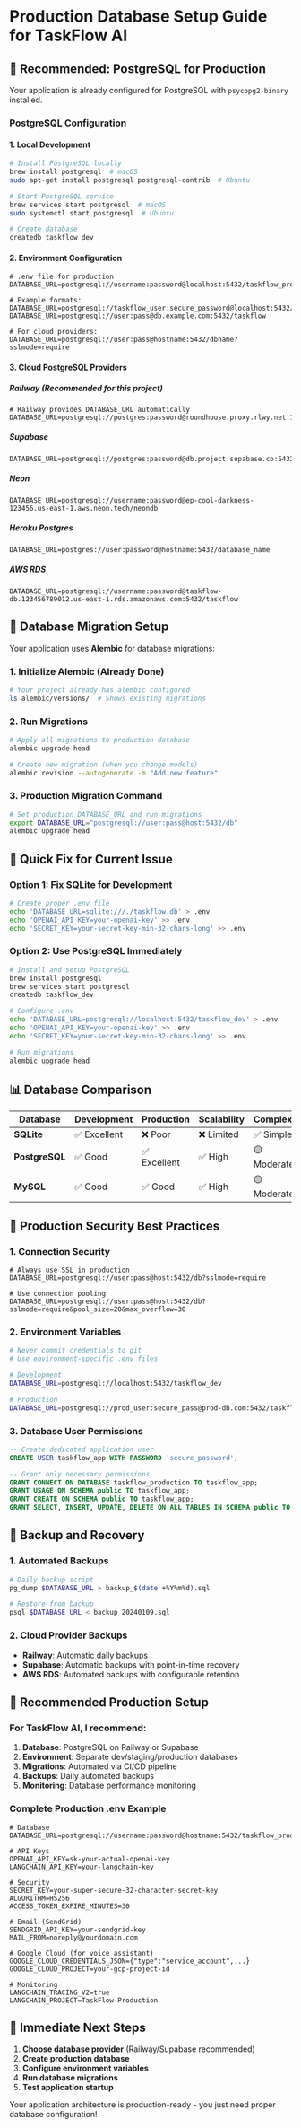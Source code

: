 # Production Database Setup Guide for TaskFlow AI

## 🎯 **Recommended: PostgreSQL for Production**

Your application is already configured for PostgreSQL with `psycopg2-binary` installed.

### **PostgreSQL Configuration**

#### **1. Local Development**

```bash
# Install PostgreSQL locally
brew install postgresql  # macOS
sudo apt-get install postgresql postgresql-contrib  # Ubuntu

# Start PostgreSQL service
brew services start postgresql  # macOS
sudo systemctl start postgresql  # Ubuntu

# Create database
createdb taskflow_dev
```

#### **2. Environment Configuration**

```env
# .env file for production
DATABASE_URL=postgresql://username:password@localhost:5432/taskflow_production

# Example formats:
DATABASE_URL=postgresql://taskflow_user:secure_password@localhost:5432/taskflow_db
DATABASE_URL=postgresql://user:pass@db.example.com:5432/taskflow

# For cloud providers:
DATABASE_URL=postgresql://user:pass@hostname:5432/dbname?sslmode=require
```

#### **3. Cloud PostgreSQL Providers**

##### **Railway (Recommended for this project)**

```env
# Railway provides DATABASE_URL automatically
DATABASE_URL=postgresql://postgres:password@roundhouse.proxy.rlwy.net:12345/railway
```

##### **Supabase**

```env
DATABASE_URL=postgresql://postgres:password@db.project.supabase.co:5432/postgres
```

##### **Neon**

```env
DATABASE_URL=postgresql://username:password@ep-cool-darkness-123456.us-east-1.aws.neon.tech/neondb
```

##### **Heroku Postgres**

```env
DATABASE_URL=postgres://user:password@hostname:5432/database_name
```

##### **AWS RDS**

```env
DATABASE_URL=postgresql://username:password@taskflow-db.123456789012.us-east-1.rds.amazonaws.com:5432/taskflow
```

## 🔧 **Database Migration Setup**

Your application uses **Alembic** for database migrations:

### **1. Initialize Alembic (Already Done)**

```bash
# Your project already has alembic configured
ls alembic/versions/  # Shows existing migrations
```

### **2. Run Migrations**

```bash
# Apply all migrations to production database
alembic upgrade head

# Create new migration (when you change models)
alembic revision --autogenerate -m "Add new feature"
```

### **3. Production Migration Command**

```bash
# Set production DATABASE_URL and run migrations
export DATABASE_URL="postgresql://user:pass@host:5432/db"
alembic upgrade head
```

## 🚀 **Quick Fix for Current Issue**

### **Option 1: Fix SQLite for Development**

```bash
# Create proper .env file
echo 'DATABASE_URL=sqlite:///./taskflow.db' > .env
echo 'OPENAI_API_KEY=your-openai-key' >> .env
echo 'SECRET_KEY=your-secret-key-min-32-chars-long' >> .env
```

### **Option 2: Use PostgreSQL Immediately**

```bash
# Install and setup PostgreSQL
brew install postgresql
brew services start postgresql
createdb taskflow_dev

# Configure .env
echo 'DATABASE_URL=postgresql://localhost:5432/taskflow_dev' > .env
echo 'OPENAI_API_KEY=your-openai-key' >> .env
echo 'SECRET_KEY=your-secret-key-min-32-chars-long' >> .env

# Run migrations
alembic upgrade head
```

## 📊 **Database Comparison**

| Database       | Development  | Production   | Scalability | Complexity  |
| -------------- | ------------ | ------------ | ----------- | ----------- |
| **SQLite**     | ✅ Excellent | ❌ Poor      | ❌ Limited  | ✅ Simple   |
| **PostgreSQL** | ✅ Good      | ✅ Excellent | ✅ High     | 🟡 Moderate |
| **MySQL**      | ✅ Good      | ✅ Good      | ✅ High     | 🟡 Moderate |

## 🔐 **Production Security Best Practices**

### **1. Connection Security**

```env
# Always use SSL in production
DATABASE_URL=postgresql://user:pass@host:5432/db?sslmode=require

# Use connection pooling
DATABASE_URL=postgresql://user:pass@host:5432/db?sslmode=require&pool_size=20&max_overflow=30
```

### **2. Environment Variables**

```bash
# Never commit credentials to git
# Use environment-specific .env files

# Development
DATABASE_URL=postgresql://localhost:5432/taskflow_dev

# Production
DATABASE_URL=postgresql://prod_user:secure_pass@prod-db.com:5432/taskflow_prod
```

### **3. Database User Permissions**

```sql
-- Create dedicated application user
CREATE USER taskflow_app WITH PASSWORD 'secure_password';

-- Grant only necessary permissions
GRANT CONNECT ON DATABASE taskflow_production TO taskflow_app;
GRANT USAGE ON SCHEMA public TO taskflow_app;
GRANT CREATE ON SCHEMA public TO taskflow_app;
GRANT SELECT, INSERT, UPDATE, DELETE ON ALL TABLES IN SCHEMA public TO taskflow_app;
```

## 🔄 **Backup and Recovery**

### **1. Automated Backups**

```bash
# Daily backup script
pg_dump $DATABASE_URL > backup_$(date +%Y%m%d).sql

# Restore from backup
psql $DATABASE_URL < backup_20240109.sql
```

### **2. Cloud Provider Backups**

- **Railway**: Automatic daily backups
- **Supabase**: Automatic backups with point-in-time recovery
- **AWS RDS**: Automated backups with configurable retention

## 🎯 **Recommended Production Setup**

### **For TaskFlow AI, I recommend:**

1. **Database**: PostgreSQL on Railway or Supabase
2. **Environment**: Separate dev/staging/production databases
3. **Migrations**: Automated via CI/CD pipeline
4. **Backups**: Daily automated backups
5. **Monitoring**: Database performance monitoring

### **Complete Production .env Example**

```env
# Database
DATABASE_URL=postgresql://username:password@hostname:5432/taskflow_production

# API Keys
OPENAI_API_KEY=sk-your-actual-openai-key
LANGCHAIN_API_KEY=your-langchain-key

# Security
SECRET_KEY=your-super-secure-32-character-secret-key
ALGORITHM=HS256
ACCESS_TOKEN_EXPIRE_MINUTES=30

# Email (SendGrid)
SENDGRID_API_KEY=your-sendgrid-key
MAIL_FROM=noreply@yourdomain.com

# Google Cloud (for voice assistant)
GOOGLE_CLOUD_CREDENTIALS_JSON={"type":"service_account",...}
GOOGLE_CLOUD_PROJECT=your-gcp-project-id

# Monitoring
LANGCHAIN_TRACING_V2=true
LANGCHAIN_PROJECT=TaskFlow-Production
```

## 🚀 **Immediate Next Steps**

1. **Choose database provider** (Railway/Supabase recommended)
2. **Create production database**
3. **Configure environment variables**
4. **Run database migrations**
5. **Test application startup**

Your application architecture is production-ready - you just need proper database configuration!
